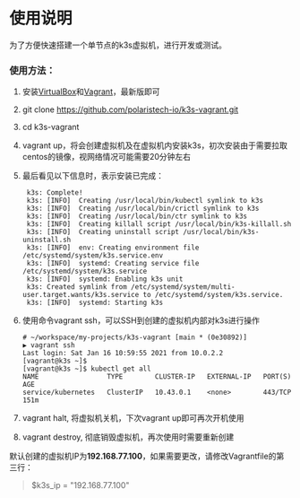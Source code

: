 # 使用说明

为了方便快速搭建一个单节点的k3s虚拟机，进行开发或测试。

### 使用方法：
1. 安装[VirtualBox](https://www.virtualbox.org/wiki/Downloads)和[Vagrant](https://www.vagrantup.com/downloads)，最新版即可
2. git clone https://github.com/polaristech-io/k3s-vagrant.git
3. cd k3s-vagrant
4. vagrant up，将会创建虚拟机及在虚拟机内安装k3s，初次安装由于需要拉取centos的镜像，视网络情况可能需要20分钟左右
5. 最后看见以下信息时，表示安装已完成：

        k3s: Complete!
        k3s: [INFO]  Creating /usr/local/bin/kubectl symlink to k3s
        k3s: [INFO]  Creating /usr/local/bin/crictl symlink to k3s
        k3s: [INFO]  Creating /usr/local/bin/ctr symlink to k3s
        k3s: [INFO]  Creating killall script /usr/local/bin/k3s-killall.sh
        k3s: [INFO]  Creating uninstall script /usr/local/bin/k3s-uninstall.sh
        k3s: [INFO]  env: Creating environment file /etc/systemd/system/k3s.service.env
        k3s: [INFO]  systemd: Creating service file /etc/systemd/system/k3s.service
        k3s: [INFO]  systemd: Enabling k3s unit
        k3s: Created symlink from /etc/systemd/system/multi-user.target.wants/k3s.service to /etc/systemd/system/k3s.service.
        k3s: [INFO]  systemd: Starting k3s


6. 使用命令vagrant ssh，可以SSH到创建的虚拟机内部对k3s进行操作

       # ~/workspace/my-projects/k3s-vagrant [main * (0e30892)] 
       ▶ vagrant ssh 
       Last login: Sat Jan 16 10:59:55 2021 from 10.0.2.2
       [vagrant@k3s ~]$
       [vagrant@k3s ~]$ kubectl get all
       NAME                 TYPE        CLUSTER-IP   EXTERNAL-IP   PORT(S)   AGE
       service/kubernetes   ClusterIP   10.43.0.1    <none>        443/TCP   151m

7. vagrant halt, 将虚拟机关机，下次vagrant up即可再次开机使用
8. vagrant destroy, 彻底销毁虚拟机，再次使用时需要重新创建

默认创建的虚拟机IP为**192.168.77.100**，如果需要更改，请修改Vagrantfile的第三行：
> $k3s_ip = "192.168.77.100"

